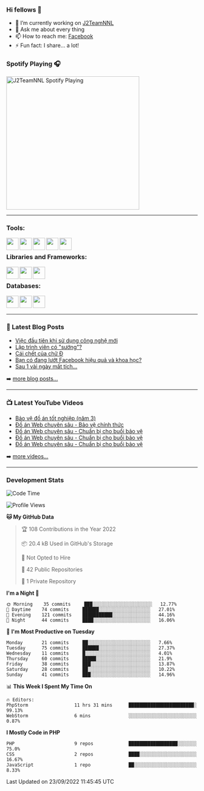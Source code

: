 ### Hi fellows 👋

- 🔭 I’m currently working on [J2TeamNNL]
- 💬 Ask me about every thing
- 📫 How to reach me: [Facebook]
- ⚡ Fun fact: I share... a lot!


### Spotify Playing 🎧
[<img src="https://spotify-playing-git-master.j2teamnnl.vercel.app/api/spotify-playing" alt="J2TeamNNL Spotify Playing" width="350" />](https://open.spotify.com/user/31ghget3jspvgpjwbv5pcwli3smab)

---

### Tools:
<img align='left' height="32" width="32" src="https://cdn.jsdelivr.net/npm/simple-icons@4.8.0/icons/sublimetext.svg" />
<img align='left' height="32" width="32" src="https://cdn.jsdelivr.net/npm/simple-icons@4.8.0/icons/phpstorm.svg" />
<img align='left' height="32" width="32" src="https://cdn.jsdelivr.net/npm/simple-icons@4.8.0/icons/xampp.svg" />
<img align='left' height="32" width="32" src="https://cdn.jsdelivr.net/npm/simple-icons@4.8.0/icons/laragon.svg" />
<img align='left' height="32" width="32" src="https://cdn.jsdelivr.net/npm/simple-icons@4.8.0/icons/docker.svg" />
<br>

### Libraries and Frameworks:
<img align='left' height="32" width="32" src="https://cdn.jsdelivr.net/npm/simple-icons@4.8.0/icons/jquery.svg" />
<img align='left' height="32" width="32" src="https://cdn.jsdelivr.net/npm/simple-icons@4.8.0/icons/laravel.svg" />
<img align='left' height="32" width="32" src="https://cdn.jsdelivr.net/npm/simple-icons@4.8.0/icons/nuxt-dot-js.svg" />
<br>

### Databases:
<img align='left' height="32" width="32" src="https://cdn.jsdelivr.net/npm/simple-icons@4.8.0/icons/mysql.svg" />
<img align='left' height="32" width="32" src="https://cdn.jsdelivr.net/npm/simple-icons@4.8.0/icons/postgresql.svg" />
<img align='left' height="32" width="32" src="https://cdn.jsdelivr.net/npm/simple-icons@4.8.0/icons/elasticsearch.svg" />

<br>
<br>

---

### 📕 Latest Blog Posts
<!-- BLOG-POST-LIST:START -->
- [Việc đầu tiên khi sử dụng công nghệ mới](https://j2teamnnl.blogspot.com/2020/07/viec-au-tien-khi-su-dung-cong-nghe-moi.html)
- [Lập trình viên có &quot;sướng&quot;?](https://j2teamnnl.blogspot.com/2020/03/lap-trinh-vien-co.html)
- [Cái chết của chữ Đ](https://j2teamnnl.blogspot.com/2020/01/cai-chet-cua-chu.html)
- [Bạn có đang lướt Facebook hiệu quả và khoa học?](https://j2teamnnl.blogspot.com/2019/08/ban-co-ang-luot-web-hieu-qua-va-khoa-hoc.html)
- [Sau 1 vài ngày mất tích...](https://j2teamnnl.blogspot.com/2019/08/sau-1-vai-ngay-mat-tich.html)
<!-- BLOG-POST-LIST:END -->
➡️ [more blog posts...](https://j2teamnnl.blogspot.com)

---

### 📺 Latest YouTube Videos
<!-- YOUTUBE:START -->
- [Bảo vệ đồ án tốt nghiệp &lpar;năm 3&rpar;](https://www.youtube.com/watch?v=Cx1ZRzo3qO0)
- [Đồ án Web chuyên sâu - Bảo vệ chính thức](https://www.youtube.com/watch?v=qYK7xKxLV40)
- [Đồ án Web chuyên sâu - Chuẩn bị cho buổi bảo vệ](https://www.youtube.com/watch?v=lxZnvpB2gAY)
- [Đồ án Web chuyên sâu - Chuẩn bị cho buổi bảo vệ](https://www.youtube.com/watch?v=p_7XCZlYJM8)
- [Đồ án Web chuyên sâu - Chuẩn bị cho buổi bảo vệ](https://www.youtube.com/watch?v=G8uV3E4A87c)
<!-- YOUTUBE:END -->
➡️ [more videos...](https://www.youtube.com/j2teamnnl)

---
### Development Stats
<!--START_SECTION:waka-->
![Code Time](http://img.shields.io/badge/Code%20Time-3%2C363%20hrs%2042%20mins-blue)

![Profile Views](http://img.shields.io/badge/Profile%20Views-70-blue)

**🐱 My GitHub Data** 

> 🏆 108 Contributions in the Year 2022
 > 
> 📦 20.4 kB Used in GitHub's Storage 
 > 
> 🚫 Not Opted to Hire
 > 
> 📜 42 Public Repositories 
 > 
> 🔑 1 Private Repository 
 > 
**I'm a Night 🦉** 

```text
🌞 Morning    35 commits     ███░░░░░░░░░░░░░░░░░░░░░░   12.77% 
🌆 Daytime    74 commits     ██████░░░░░░░░░░░░░░░░░░░   27.01% 
🌃 Evening    121 commits    ███████████░░░░░░░░░░░░░░   44.16% 
🌙 Night      44 commits     ████░░░░░░░░░░░░░░░░░░░░░   16.06%

```
📅 **I'm Most Productive on Tuesday** 

```text
Monday       21 commits     ██░░░░░░░░░░░░░░░░░░░░░░░   7.66% 
Tuesday      75 commits     ██████░░░░░░░░░░░░░░░░░░░   27.37% 
Wednesday    11 commits     █░░░░░░░░░░░░░░░░░░░░░░░░   4.01% 
Thursday     60 commits     █████░░░░░░░░░░░░░░░░░░░░   21.9% 
Friday       38 commits     ███░░░░░░░░░░░░░░░░░░░░░░   13.87% 
Saturday     28 commits     ██░░░░░░░░░░░░░░░░░░░░░░░   10.22% 
Sunday       41 commits     ███░░░░░░░░░░░░░░░░░░░░░░   14.96%

```


📊 **This Week I Spent My Time On** 

```text
🔥 Editors: 
PhpStorm                 11 hrs 31 mins      ████████████████████████░   99.13% 
WebStorm                 6 mins              ░░░░░░░░░░░░░░░░░░░░░░░░░   0.87%

```

**I Mostly Code in PHP** 

```text
PHP                      9 repos             ██████████████████░░░░░░░   75.0% 
CSS                      2 repos             ████░░░░░░░░░░░░░░░░░░░░░   16.67% 
JavaScript               1 repo              ██░░░░░░░░░░░░░░░░░░░░░░░   8.33%

```



 Last Updated on 23/09/2022 11:45:45 UTC
<!--END_SECTION:waka-->


[J2TeamNNL]: https://j2teamnnl.com/
[Facebook]: https://fb.me/j2teamnnl
